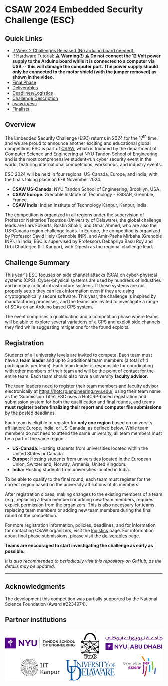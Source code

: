 CSAW 2024 Embedded Security Challenge (ESC)
===========================================
## Quick Links

* [!! Week 2 Challenges Released (No arduino board needed).](https://github.com/TrustworthyComputing/csaw_esc_2024/tree/main/challenges/week2) 
* [!! Hardware Tutorial:](https://drive.google.com/file/d/1DRpB7Qy6YpE_sjXaRERW-EI_ULjzWqRX/view?usp=drive_link) ⚠️ __Warning(!) ⚠️ Do not connect the 12 Volt power supply to the Arduino board while it is connected to a computer via USB -- this will damage the computer port. The power supply should only be connected to the motor shield (with the jumper removed) as shown in the video.__
* [Final Phase](https://github.com/TrustworthyComputing/csaw_esc_2024/blob/main/Final_Phase.md)
* [Deliverables](https://github.com/TrustworthyComputing/csaw_esc_2024/blob/main/deliverables.md)
* [Deadlines/Logistics](https://github.com/TrustworthyComputing/csaw_esc_2024/blob/main/logistics.md#competition-deadlines)
* [Challenge Description](https://github.com/TrustworthyComputing/csaw_esc_2024/blob/main/Challenge_Description.md)
* [csaw.io/esc](https://www.csaw.io/esc)
* [Finalists](https://github.com/TrustworthyComputing/csaw_esc_2024/blob/main/finalists.md)

## Overview

The Embedded Security Challenge (ESC) returns in 2024 for the 17<sup>th</sup> time, and we are proud to announce another exciting and educational global competition! ESC is part of [CSAW](https://www.csaw.io/), which is founded by the department of Computer Science and Engineering at NYU Tandon School of Engineering, and is the most comprehensive student-run cyber security event in the world, featuring international competitions, workshops, and industry events.

ESC 2024 will be held in four regions: US-Canada, Europe, and India, with the finals taking place on 6-9 November 2024.

-   **CSAW US-Canada**: NYU Tandon School of Engineering, Brooklyn, USA.
-   **CSAW Europe**: Grenoble Institute of Technology - ESISAR, Grenoble, France.
-   **CSAW India**: Indian Institute of Technology Kanpur, Kanpur, India.

The competition is organized in all regions under the supervision of Professor Nektarios Tsoutsos (University of Delaware), the global challenge leads are Lars Folkerts, Rostin Shokri, and Omar Ahmed, who are also the US-Canada region challenge leads.
In Europe, the competition is organized by Professor David Hely (Grenoble INP), and Amir-Pasha Mirbaha (Grenoble INP).
In India, ESC is supervised by Professors Debapriya Basu Roy and Urbi Chatterjee (IIT Kanpur), with Dipesh as the regional challenge lead.

## Challenge Summary
This year's ESC focuses on side channel attacks (SCA) on cyber-physical systems (CPS). Cyber-physical systems are used by hundreds of industries and in many critical infrastructure systems. If these systems are not properly setup they can leak information even if they are using cryptographically secure software. This year, the challenge is inspired by manufacturing processes, and the teams are invited to investigate a range of SCAs on an Arduino based CPS system.

The event comprises a qualification and a competition phase where teams will be able to explore several variations of a CPS and exploit side channels they find while suggesting mitigations for the found exploits.

## Registration

Students of all university levels are invited to compete. Each team must have a **team leader** and up to 3 additional team members (a total of 4 participants per team). Each team leader is responsible for coordinating with other members of their team and will be the point of contact for the entire team. Each team should also have a university **faculty advisor**.


The team leaders need to register their team members and faculty advisor electronically at https://hotcrp.engineering.nyu.edu/, using their team name as the 'Submission Title'. ESC uses a HotCRP-based registration and submission system for both the qualification and final rounds, and teams **must register before finalizing their report and computer file submissions** by the posted deadlines.


Each team is eligible to register for **only one region** based on university affiliation: Europe, India, or US-Canada, as defined below.
While team members do not need to attend the same university, all team members must be a part of the same region.

-   **US-Canada**: Hosting students from universities located within the United States or Canada.
-   **Europe:** Hosting students from universities located in the European Union, Switzerland, Norway, Armenia, United Kingdom.
-   **India:** Hosting students from universities located in India.

To be able to qualify to the final round, each team must register for the correct region based on the university affiliations of its members.


After registration closes, making changes to the existing members of a team (e.g., replacing a team member) or adding new team members, requires explicit permission from the organizers. This is also necessary for teams replacing team members or adding new team members during the final round of the competition.


For more registration information, policies, deadlines, and for information for contacting CSAW organizers, visit the [logistics](logistics.md) page. For information about final phase submissions, please visit the [deliverables](deliverables.md) page.

**Teams are encouraged to start investigating the challenge as early as possible.**

*It is also recommended to periodically visit this repository on GitHub, as the details may be updated*.

---

## Acknowledgments
The development this competition was partially supported by the National Science Foundation (Award #2234974).

## Partner institutions

<p align="center">
    <img src="./logos/logos.png" alt="logos"/>
</p>


[badge-license]: https://img.shields.io/badge/license-MIT-green.svg
